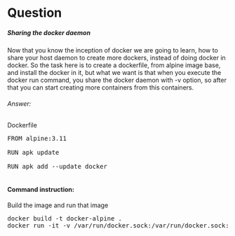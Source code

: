# Question
##### Sharing the docker daemon
Now that you know the inception of docker we are going to learn, how to share your host daemon to create more dockers, instead of doing docker in docker. So the task here is to create  a dockerfile, from alpine image base, and install the docker in it, but what we want is that when you execute the docker run command, you share the docker daemon with -v option, so after that you can start creating more containers from this containers.

###### Answer:
Dockerfile
<pre>
FROM alpine:3.11

RUN apk update

RUN apk add --update docker
	</pre>


#### Command instruction:
Build the image and run that image
<pre>
docker build -t docker-alpine .
docker run -it -v /var/run/docker.sock:/var/run/docker.sock:rw docker-alpine:latest /bin/sh
</pre>